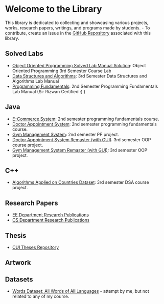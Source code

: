 # Welcome to the **Library**

This library is dedicated to collecting and showcasing various projects, works, research papers, writings, and programs made by students. - To contribute, create an issue in the [GitHub Repository](https://github.com/programx/library) associated with this library.

## Solved Labs
- [Object Oriented Programming Solved Lab Manual Solution](https://github.com/HasaanAhmad/Object-Oriented-Programming-Lab-Manual-Comsats-University-Islamabad): Object Oriented Programming 3rd Semester Course Lab
- [Data Structures and Algorithms](https://github.com/HasaanAhmad/Data-Structures-And-Algorithms-COMSATS-Solved-Lab-Manual): 3rd Semester Data Structures and Algorithms Lab Manual
- [Programming Fundamentals](https://github.com/HasaanAhmad/Programming-Fundamental-CSC103-Lab-Solution): 2nd Semester Programming Fundamentals Lab Manual (Sir Rizwan Certified :) )

## Java
- [E-Commerce System](https://github.com/mujtaba-io/cmd-ecommerce-system): 2nd semester programming fundamentals course.
- [Doctor Appointment System](https://github.com/HasaanAhmad/Appointment-Managment-System): 2nd semester programming fundamentals course.
- [Gym Management System](https://github.com/KaShiekzmi/Gym-Management-System-Java-Project): 2nd semester PF project.
- [Doctor Appointment System Remaster (with GUI)](https://github.com/HasaanAhmad/MediMeet): 3rd semester OOP course project.
- [Gym Management System Remaster (with GUI)](https://github.com/KaShiekzmi/Gym-Management-System-GUI-OOP-Java-Project): 3rd semester OOP project.


## C++
- [Algorithms Applied on Countries Dataset](https://github.com/HasaanAhmad/Countries-Dataset-Structures-and-Algorithms-C-): 3rd semester DSA course project.

## Research Papers
- [EE Department Research Publications](http://ww2.comsats.edu.pk/ee/ResearchPublications.aspx)
- [CS Department Research Publications](http://ww2.comsats.edu.pk/cs/ResearchPublications.aspx)

## Thesis
- [CUI Theses Repository](http://ww2.comsats.edu.pk/thesis/)

## Artwork

## Datasets
- [Words Dataset: All Words of All Languages](https://github.com/mujtaba-io/words-dataset) - attempt by me, but not related to any of my course.
